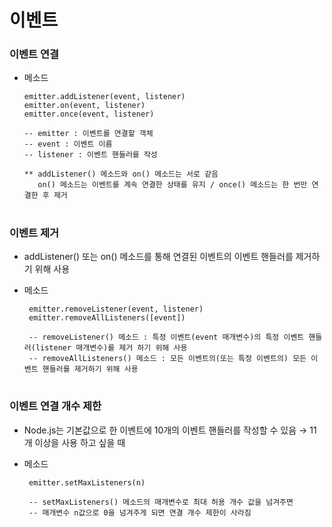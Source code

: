 # 이벤트

### 이벤트 연결
   - 메소드
   
         emitter.addListener(event, listener)
         emitter.on(event, listener)
         emitter.once(event, listener)

         -- emitter : 이벤트를 연결할 객체
         -- event : 이벤트 이름
         -- listener : 이벤트 핸들러를 작성
	 
         ** addListener() 메소드와 on() 메소드는 서로 같음
	        on() 메소드는 이벤트를 계속 연결한 상태를 유지 / once() 메소드는 한 번만 연결한 후 제거  

#
### 이벤트 제거
   - addListener() 또는 on() 메소드를 통해 연결된 이벤트의 이벤트 핸들러를 제거하기 위해 사용
   - 메소드
   
          emitter.removeListener(event, listener)
          emitter.removeAllListeners([event])
    
          -- removeListener() 메소드 : 특정 이벤트(event 매개변수)의 특정 이벤트 핸들러(listener 매개변수)를 제거 하기 위해 사용
          -- removeAllListeners() 메소드 : 모든 이벤트의(또는 특정 이벤트의) 모든 이벤트 핸들러를 제거하기 위해 사용

#
### 이벤트 연결 개수 제한
   - Node.js는 기본값으로 한 이벤트에 10개의 이벤트 핸들러를 작성할 수 있음 → 11개 이상을 사용 하고 싶을 때
   - 메소드
	
          emitter.setMaxListeners(n)

          -- setMaxListeners() 메소드의 매개변수로 최대 허용 개수 값을 넘겨주면 
          -- 매개변수 n값으로 0을 넘겨주게 되면 연결 개수 제한이 사라짐

